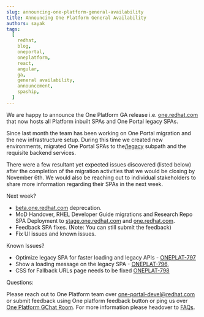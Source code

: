 ```yaml
---
slug: announcing-one-platform-general-availability
title: Announcing One Platform General Availability
authors: sayak
tags:
  [
    redhat,
    blog,
    oneportal,
    oneplatform,
    react,
    angular,
    ga,
    general availability,
    announcement,
    spaship,
  ]
---
```


We are happy to announce the One Platform GA release i.e. [one.redhat.com](https://one.redhat.com) that now hosts all Platform inbuilt SPAs and One Portal legacy SPAs.

<!--truncate-->

Since last month the team has been working on One Portal migration and the new infrastructure setup. During this time we created new environments, migrated One Portal SPAs to the[/legacy](https://one.redhat.com/legacy) subpath and the requisite backend services.

There were a few resultant yet expected issues discovered (listed below) after the completion of the migration activities that we would be closing by November 6th. We would also be reaching out to individual stakeholders to share more information regarding their SPAs in the next week.

Next week?

- [beta.one.redhat.com](https://beta.one.redhat.com) deprecation.
- MoD Handover, RHEL Developer Guide migrations and Research Repo SPA Deployment to [stage.one.redhat.com](https://stage.one.redhat.com) and [one.redhat.com](https://one.redhat.com).
- Feedback SPA fixes. (Note: You can still submit the feedback)
- Fix UI issues and known issues.

Known Issues?

- Optimize legacy SPA for faster loading and legacy APIs - [ONEPLAT-797](https://projects.engineering.redhat.com/browse/ONEPLAT-797)
- Show a loading message on the legacy SPA - [ONEPLAT-796](https://projects.engineering.redhat.com/browse/ONEPLAT-796),
- CSS for Fallback URLs page needs to be fixed [ONEPLAT-798](https://projects.engineering.redhat.com/browse/ONEPLAT-798)

Questions:

Please reach out to One Platform team over [one-portal-devel@redhat.com](mailto:one-portal-devel@redhat.com) or submit feedback using One platform feedback button or ping us over [One Platform GChat Room](https://chat.google.com/room/AAAAF4M7oZE).
For more information please headover to [FAQs](/docs/faqs).
